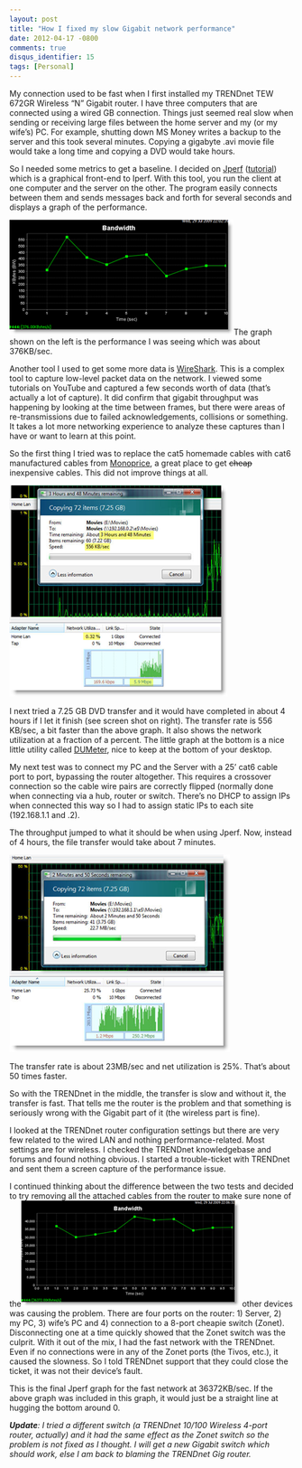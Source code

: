```yaml
---
layout: post
title: "How I fixed my slow Gigabit network performance"
date: 2012-04-17 -0800
comments: true
disqus_identifier: 15
tags: [Personal]
---
```

My connection used to be fast when I first installed my TRENDnet TEW
672GR Wireless “N” Gigabit router. I have three computers that are
connected using a wired GB connection. Things just seemed real slow when
sending or receiving large files between the home server and my (or my
wife’s) PC. For example, shutting down MS Money writes a backup to the
server and this took several minutes. Copying a gigabyte .avi movie file
would take a long time and copying a DVD would take hours.

So I needed some metrics to get a baseline. I decided on
[Jperf](http://code.google.com/p/xjperf/ "Jperf project at code.google.com")
([tutorial](http://openmaniak.com/ "OpenManiak Tutorial")) which is a
graphical front-end to Iperf. With this tool, you run the client at one
computer and the server on the other. The program easily connects
between them and sends messages back and forth for several seconds and
displays a graph of the performance.

[![image](/images/blogs_webguild_com/gary/WindowsLiveWriter/HowIfixedmyslowGigabitconnectionthroughp_125A5/image_thumb_6.png "image")](/images/blogs_webguild_com/gary/WindowsLiveWriter/HowIfixedmyslowGigabitconnectionthroughp_125A5/image_14.png)The
graph shown on the left is the performance I was seeing which was about
376KB/sec.

Another tool I used to get some more data is
[WireShark](http://www.wireshark.org/). This is a complex tool to
capture low-level packet data on the network. I viewed some tutorials on
YouTube and captured a few seconds worth of data (that’s actually a lot
of capture). It did confirm that gigabit throughput was happening by
looking at the time between frames, but there were areas of
re-transmissions due to failed acknowledgements, collisions or
something. It takes a lot more networking experience to analyze these
captures than I have or want to learn at this point.

So the first thing I tried was to replace the cat5 homemade cables with
cat6 manufactured cables from [Monoprice](http://www.monoprice.com/), a
great place to get ~~cheap~~ inexpensive cables. This did not improve
things at all.

[![image](/images/blogs_webguild_com/gary/WindowsLiveWriter/HowIfixedmyslowGigabitconnectionthroughp_125A5/image_thumb_2.png "image")](/images/blogs_webguild_com/gary/WindowsLiveWriter/HowIfixedmyslowGigabitconnectionthroughp_125A5/image_6.png)

I next tried a 7.25 GB DVD transfer and it would have completed in about
4 hours if I let it finish (see screen shot on right). The transfer rate
is 556 KB/sec, a bit faster than the above graph. It also shows the
network utilization at a fraction of a percent. The little graph at the
bottom is a nice little utility called
[DUMeter](http://www.dumeter.com/), nice to keep at the bottom of your
desktop.

My next test was to connect my PC and the Server with a 25’ cat6 cable
port to port, bypassing the router altogether. This requires a crossover
connection so the cable wire pairs are correctly flipped (normally done
when connecting via a hub, router or switch. There’s no DHCP to assign
IPs when connected this way so I had to assign static IPs to each site
(192.168.1.1 and .2).

The throughput jumped to what it should be when using Jperf. Now,
instead of 4 hours, the file transfer would take about 7 minutes.

[![image](/images/blogs_webguild_com/gary/WindowsLiveWriter/HowIfixedmyslowGigabitconnectionthroughp_125A5/image_thumb_3.png "image")](/images/blogs_webguild_com/gary/WindowsLiveWriter/HowIfixedmyslowGigabitconnectionthroughp_125A5/image_8.png)

The transfer rate is about 23MB/sec and net utilization is 25%. That’s
about 50 times faster.

So with the TRENDnet in the middle, the transfer is slow and without it,
the transfer is fast. That tells me the router is the problem and that
something is seriously wrong with the Gigabit part of it (the wireless
part is fine).

I looked at the TRENDnet router configuration settings but there are
very few related to the wired LAN and nothing performance-related. Most
settings are for wireless. I checked the TRENDnet knowledgebase and
forums and found nothing obvious. I started a trouble-ticket with
TRENDnet and sent them a screen capture of the performance issue.

I continued thinking about the difference between the two tests and
decided to try removing all the attached cables from the router to make
sure none of
the[![image](/images/blogs_webguild_com/gary/WindowsLiveWriter/HowIfixedmyslowGigabitconnectionthroughp_125A5/image_thumb_7.png "image")](/images/blogs_webguild_com/gary/WindowsLiveWriter/HowIfixedmyslowGigabitconnectionthroughp_125A5/image_16.png)
other devices was causing the problem. There are four ports on the
router: 1) Server, 2) my PC, 3) wife’s PC and 4) connection to a 8-port
cheapie switch (Zonet). Disconnecting one at a time quickly showed that
the Zonet switch was the culprit. With it out of the mix, I had the fast
network with the TRENDnet. Even if no connections were in any of the
Zonet ports (the Tivos, etc.), it caused the slowness. So I told
TRENDnet support that they could close the ticket, it was not their
device’s fault.

This is the final Jperf graph for the fast network at 36372KB/sec. If
the above graph was included in this graph, it would just be a straight
line at hugging the bottom around 0.

***Update**: I tried a different switch (a TRENDnet 10/100 Wireless
4-port router, actually) and it had the same effect as the Zonet switch
so the problem is not fixed as I thought. I will get a new Gigabit
switch which should work, else I am back to blaming the TRENDnet Gig
router.*

